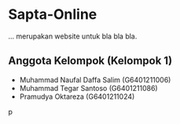 # Sapta-Online
... merupakan website untuk bla bla bla.

## Anggota Kelompok (Kelompok 1)
- Muhammad Naufal Daffa Salim (G6401211006)
- Muhammad Tegar Santoso (G6401211086)
- Pramudya Oktareza (G6401211024)

p